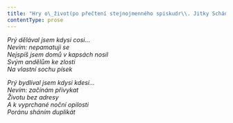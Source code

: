 ```yaml
---
title: "Hry o\_život(po přečtení stejnojmenného spiskudr\\. Jitky Schánilcové)"
contentType: prose
---
```


<section>

_Prý dělával jsem kdysi cosi…  
Nevím: nepamatuji se  
Nejspíš jsem domů v kapsách nosil  
Svým andělům ke zlosti  
Na vlastní sochu písek_

</section>

<section>

_Prý bydlíval jsem kdysi kdesi…  
Nevím: začínám přivykat  
Životu bez adresy  
A k vyprchané noční opilosti  
Poránu sháním duplikát_

</section>
